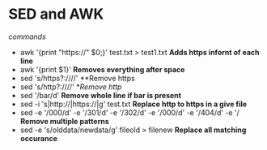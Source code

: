 # SED and AWK

_commands_


- awk '{print "https://" $0;}' test.txt > test1.txt **Adds https infornt of each line**
- awk '{print $1}' **Removes everything after space**
- sed 's/https\?:\/\///' **Remove https
- sed 's/http\?:\/\///' **Remove http*
- sed '/bar/d' **Remove whole line if bar is present**
- sed -i 's|http://|https://|g'  test.txt **Replace http to https in a give file**
- sed -e '/000/d' -e '/301/d' -e '/302/d' -e '/000/d' -e '/404/d' -e '/ **Remove multiple patterns**
- sed -e 's/olddata/newdata/g' fileold > filenew **Replace all matching occurance**
 
